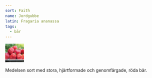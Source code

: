 ```yaml
---
sort: Faith
name: Jordgubbe
latin: Fragaria ananassa
tags:
  - bär
---
```


<img src="/img/fragaria-ananassa-faith.jpg" width="60" data-srcset="1x, 1.5x, 2x" alt="Fragaria ananassa" data-attribution="https://strawberryplants.org/tristan-strawberry-variety/">

Medelsen sort med stora, hjärtformade och genomfärgade, röda bär.
